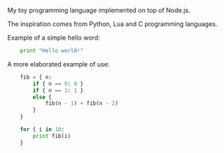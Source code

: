 
My toy programming language implemented on top of Node.js.

The inspiration comes from Python, Lua and C programming languages.

Example of a simple hello word:

```python
    print "Hello world!"
```

A more elaborated example of use:

```python
    fib = { n:
        if { n == 0: 0 }
        if { n == 1: 1 }
        else {
            fib(n - 1) + fib(n - 2)
        }
    }

    for { i in 10:
        print fib(i)
    }
```
